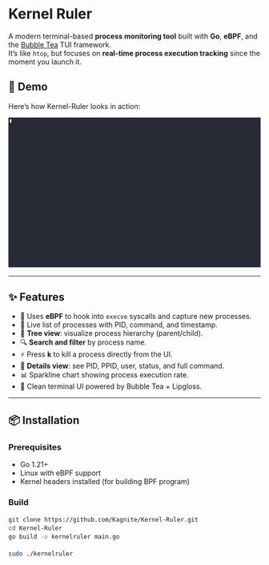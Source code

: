 # Kernel Ruler

A modern terminal-based **process monitoring tool** built with **Go**, **eBPF**, and the [Bubble Tea](https://github.com/charmbracelet/bubbletea) TUI framework.  
It’s like `htop`, but focuses on **real-time process execution tracking** since the moment you launch it.

## 🎥 Demo

Here’s how Kernel-Ruler looks in action:

![KernelRuler Demo](docs/demo.gif)

---

## ✨ Features
- 📡 Uses **eBPF** to hook into `execve` syscalls and capture new processes.  
- 📝 Live list of processes with PID, command, and timestamp.  
- 🌳 **Tree view**: visualize process hierarchy (parent/child).  
- 🔍 **Search and filter** by process name.  
- ⚡ Press **k** to kill a process directly from the UI.  
- 📜 **Details view**: see PID, PPID, user, status, and full command.  
- 📊 Sparkline chart showing process execution rate.  
- 🎨 Clean terminal UI powered by Bubble Tea + Lipgloss.  

---

## 📦 Installation

### Prerequisites
- Go 1.21+  
- Linux with eBPF support  
- Kernel headers installed (for building BPF program)  

### Build
```bash
git clone https://github.com/Kagnite/Kernel-Ruler.git
cd Kernel-Ruler
go build -o kernelruler main.go

sudo ./kernelruler
